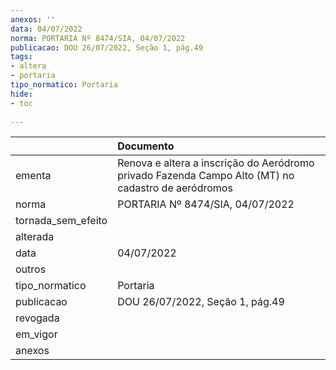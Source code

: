 ```yaml
---
anexos: ''
data: 04/07/2022
norma: PORTARIA Nº 8474/SIA, 04/07/2022
publicacao: DOU 26/07/2022, Seção 1, pág.49
tags:
- altera
- portaria
tipo_normatico: Portaria
hide: 
- toc 
 
---
```


|                    | Documento                                                                                          |
|:-------------------|:---------------------------------------------------------------------------------------------------|
| ementa             | Renova e altera a inscrição do Aeródromo privado Fazenda Campo Alto (MT) no cadastro de aeródromos |
| norma              | PORTARIA Nº 8474/SIA, 04/07/2022                                                                   |
| tornada_sem_efeito |                                                                                                    |
| alterada           |                                                                                                    |
| data               | 04/07/2022                                                                                         |
| outros             |                                                                                                    |
| tipo_normatico     | Portaria                                                                                           |
| publicacao         | DOU 26/07/2022, Seção 1, pág.49                                                                    |
| revogada           |                                                                                                    |
| em_vigor           |                                                                                                    |
| anexos             |                                                                                                    |